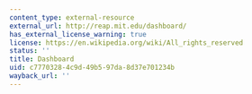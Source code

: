 ```yaml
---
content_type: external-resource
external_url: http://reap.mit.edu/dashboard/
has_external_license_warning: true
license: https://en.wikipedia.org/wiki/All_rights_reserved
status: ''
title: Dashboard
uid: c7770328-4c9d-49b5-97da-8d37e701234b
wayback_url: ''
---
```

